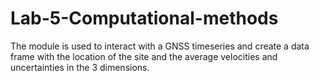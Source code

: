 # Lab-5-Computational-methods

The module is used to interact with a GNSS timeseries and create a data frame with the location of the site and the average velocities and uncertainties in the 3 dimensions. 
